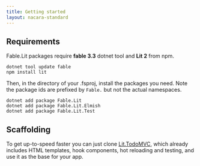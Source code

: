 ```yaml
---
title: Getting started
layout: nacara-standard
---
```


## Requirements

Fable.Lit packages require **fable 3.3** dotnet tool and **Lit 2** from npm.

```
dotnet tool update fable
npm install lit
```

Then, in the directory of your .fsproj, install the packages you need. Note the package ids are prefixed by `Fable.` but not the actual namespaces.

```
dotnet add package Fable.Lit
dotnet add package Fable.Lit.Elmish
dotnet add package Fable.Lit.Test
```

## Scaffolding

To get up-to-speed faster you can just clone [Lit.TodoMVC](https://github.com/alfonsogarciacaro/Lit.TodoMVC), which already includes HTML templates, hook components, hot reloading and testing, and use it as the base for your app.
